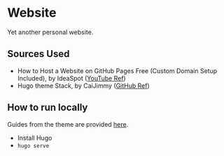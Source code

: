 # Website

Yet another personal website.

## Sources Used

* How to Host a Website on GitHub Pages Free (Custom Domain Setup Included), by IdeaSpot ([YouTube Ref](https://www.youtube.com/watch?v=e5AwNU3Y2es))
* Hugo theme Stack, by CaiJimmy ([GitHub Ref](https://github.com/CaiJimmy/hugo-theme-stack))

## How to run locally

Guides from the theme are provided [here](https://stack.jimmycai.com/guide/getting-started).

* Install Hugo 
* `hugo serve`
